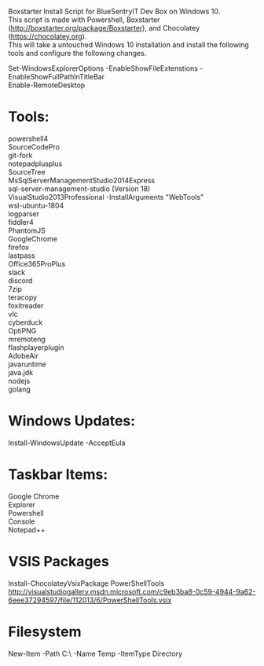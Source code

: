 Boxstarter Install Script for BlueSentryIT Dev Box on Windows 10.  
This script is made with Powershell, Boxstarter (http://boxstarter.org/package/Boxstarter), and Chocolatey (https://chocolatey.org).  
This will take a untouched Windows 10 installation and install the following tools and configure the following changes.  

Set-WindowsExplorerOptions -EnableShowFileExtenstions -EnableShowFullPathInTitleBar<br>
Enable-RemoteDesktop

# Tools:

powershell4  
SourceCodePro  
git-fork  
notepadplusplus  
SourceTree  
MsSqlServerManagementStudio2014Express  
sql-server-management-studio (Version 18)  
VisualStudio2013Professional -InstallArguments "WebTools"  
wsl-ubuntu-1804  
logparser  
fiddler4  
PhantomJS  
GoogleChrome  
firefox  
lastpass  
Office365ProPlus  
slack  
discord  
7zip  
teracopy  
foxitreader  
vlc  
cyberduck  
OptiPNG  
mremoteng  
flashplayerplugin  
AdobeAir  
javaruntime  
java.jdk  
nodejs  
golang  

# Windows Updates:  
Install-WindowsUpdate -AcceptEula

# Taskbar Items:  
Google Chrome  
Explorer  
Powershell  
Console  
Notepad++  

# VSIS Packages
Install-ChocolateyVsixPackage PowerShellTools http://visualstudiogallery.msdn.microsoft.com/c9eb3ba8-0c59-4944-9a62-6eee37294597/file/112013/6/PowerShellTools.vsix

# Filesystem
New-Item -Path C:\ -Name Temp -ItemType Directory
